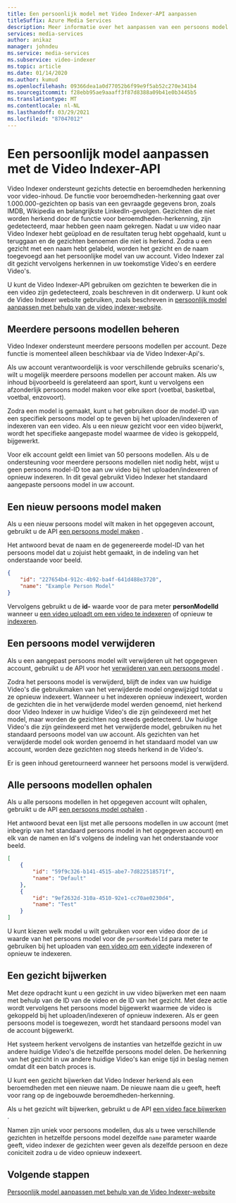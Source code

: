 ```yaml
---
title: Een persoonlijk model met Video Indexer-API aanpassen
titleSuffix: Azure Media Services
description: Meer informatie over het aanpassen van een persoons model met de Video Indexer-API.
services: media-services
author: anikaz
manager: johndeu
ms.service: media-services
ms.subservice: video-indexer
ms.topic: article
ms.date: 01/14/2020
ms.author: kumud
ms.openlocfilehash: 09366dea1a0d77052b6f99e9f5ab52c270e341b4
ms.sourcegitcommit: f28ebb95ae9aaaff3f87d8388a09b41e0b3445b5
ms.translationtype: MT
ms.contentlocale: nl-NL
ms.lasthandoff: 03/29/2021
ms.locfileid: "87047012"
---
```

# <a name="customize-a-person-model-with-the-video-indexer-api"></a>Een persoonlijk model aanpassen met de Video Indexer-API

Video Indexer ondersteunt gezichts detectie en beroemdheden herkenning voor video-inhoud. De functie voor beroemdheden-herkenning gaat over 1.000.000-gezichten op basis van een gevraagde gegevens bron, zoals IMDB, Wikipedia en belangrijkste LinkedIn-gevolgen. Gezichten die niet worden herkend door de functie voor beroemdheden-herkenning, zijn gedetecteerd, maar hebben geen naam gekregen. Nadat u uw video naar Video Indexer hebt geüpload en de resultaten terug hebt opgehaald, kunt u teruggaan en de gezichten benoemen die niet is herkend. Zodra u een gezicht met een naam hebt gelabeld, worden het gezicht en de naam toegevoegd aan het persoonlijke model van uw account. Video Indexer zal dit gezicht vervolgens herkennen in uw toekomstige Video's en eerdere Video's.

U kunt de Video Indexer-API gebruiken om gezichten te bewerken die in een video zijn gedetecteerd, zoals beschreven in dit onderwerp. U kunt ook de Video Indexer website gebruiken, zoals beschreven in [persoonlijk model aanpassen met behulp van de video indexer-website](customize-person-model-with-api.md).

## <a name="managing-multiple-person-models"></a>Meerdere persoons modellen beheren

Video Indexer ondersteunt meerdere persoons modellen per account. Deze functie is momenteel alleen beschikbaar via de Video Indexer-Api's.

Als uw account verantwoordelijk is voor verschillende gebruiks scenario's, wilt u mogelijk meerdere persoons modellen per account maken. Als uw inhoud bijvoorbeeld is gerelateerd aan sport, kunt u vervolgens een afzonderlijk persoons model maken voor elke sport (voetbal, basketbal, voetbal, enzovoort).

Zodra een model is gemaakt, kunt u het gebruiken door de model-ID van een specifiek persoons model op te geven bij het uploaden/indexeren of indexeren van een video. Als u een nieuw gezicht voor een video bijwerkt, wordt het specifieke aangepaste model waarmee de video is gekoppeld, bijgewerkt.

Voor elk account geldt een limiet van 50 persoons modellen. Als u de ondersteuning voor meerdere persoons modellen niet nodig hebt, wijst u geen persoons model-ID toe aan uw video bij het uploaden/indexeren of opnieuw indexeren. In dit geval gebruikt Video Indexer het standaard aangepaste persoons model in uw account.

## <a name="create-a-new-person-model"></a>Een nieuw persoons model maken

Als u een nieuw persoons model wilt maken in het opgegeven account, gebruikt u de API [een persoons model maken](https://api-portal.videoindexer.ai/docs/services/operations/operations/Create-Person-Model?) .

Het antwoord bevat de naam en de gegenereerde model-ID van het persoons model dat u zojuist hebt gemaakt, in de indeling van het onderstaande voor beeld.

```json
{
    "id": "227654b4-912c-4b92-ba4f-641d488e3720",
    "name": "Example Person Model"
}
```

Vervolgens gebruikt u de **id-** waarde voor de para meter **personModelId** wanneer u [een video uploadt om een video te indexeren](https://api-portal.videoindexer.ai/docs/services/operations/operations/Upload-video?) of opnieuw te [indexeren](https://api-portal.videoindexer.ai/docs/services/operations/operations/Re-index-video?).

## <a name="delete-a-person-model"></a>Een persoons model verwijderen

Als u een aangepast persoons model wilt verwijderen uit het opgegeven account, gebruikt u de API voor het [verwijderen van een persoons model](https://api-portal.videoindexer.ai/docs/services/operations/operations/Delete-Person-Model?) .

Zodra het persoons model is verwijderd, blijft de index van uw huidige Video's die gebruikmaken van het verwijderde model ongewijzigd totdat u ze opnieuw indexeert. Wanneer u het indexeren opnieuw indexeert, worden de gezichten die in het verwijderde model werden genoemd, niet herkend door Video Indexer in uw huidige Video's die zijn geïndexeerd met het model, maar worden de gezichten nog steeds gedetecteerd. Uw huidige Video's die zijn geïndexeerd met het verwijderde model, gebruiken nu het standaard persoons model van uw account. Als gezichten van het verwijderde model ook worden genoemd in het standaard model van uw account, worden deze gezichten nog steeds herkend in de Video's.

Er is geen inhoud geretourneerd wanneer het persoons model is verwijderd.

## <a name="get-all-person-models"></a>Alle persoons modellen ophalen

Als u alle persoons modellen in het opgegeven account wilt ophalen, gebruikt u de API [een persoons model ophalen](https://api-portal.videoindexer.ai/docs/services/operations/operations/Get-Person-Models?) .

Het antwoord bevat een lijst met alle persoons modellen in uw account (met inbegrip van het standaard persoons model in het opgegeven account) en elk van de namen en Id's volgens de indeling van het onderstaande voor beeld.

```json
[
    {
        "id": "59f9c326-b141-4515-abe7-7d822518571f",
        "name": "Default"
    }, 
    {
        "id": "9ef2632d-310a-4510-92e1-cc70ae0230d4",
        "name": "Test"
    }
]
```

U kunt kiezen welk model u wilt gebruiken voor een video door de `id` waarde van het persoons model voor de `personModelId` para meter te gebruiken bij het uploaden van [een video om](https://api-portal.videoindexer.ai/docs/services/operations/operations/Upload-video?) [een video](https://api-portal.videoindexer.ai/docs/services/operations/operations/Re-index-video?)te indexeren of opnieuw te indexeren.

## <a name="update-a-face"></a>Een gezicht bijwerken

Met deze opdracht kunt u een gezicht in uw video bijwerken met een naam met behulp van de ID van de video en de ID van het gezicht. Met deze actie wordt vervolgens het persoons model bijgewerkt waarmee de video is gekoppeld bij het uploaden/indexeren of opnieuw indexeren. Als er geen persoons model is toegewezen, wordt het standaard persoons model van de account bijgewerkt.

Het systeem herkent vervolgens de instanties van hetzelfde gezicht in uw andere huidige Video's die hetzelfde persoons model delen. De herkenning van het gezicht in uw andere huidige Video's kan enige tijd in beslag nemen omdat dit een batch proces is.

U kunt een gezicht bijwerken dat Video Indexer herkend als een beroemdheden met een nieuwe naam. De nieuwe naam die u geeft, heeft voor rang op de ingebouwde beroemdheden-herkenning.

Als u het gezicht wilt bijwerken, gebruikt u de API [een video face bijwerken](https://api-portal.videoindexer.ai/docs/services/operations/operations/Update-Video-Face?) .

Namen zijn uniek voor persoons modellen, dus als u twee verschillende gezichten in hetzelfde persoons model dezelfde `name` parameter waarde geeft, video indexer de gezichten weer geven als dezelfde persoon en deze coniciteit zodra u de video opnieuw indexeert.

## <a name="next-steps"></a>Volgende stappen

[Persoonlijk model aanpassen met behulp van de Video Indexer-website](customize-person-model-with-website.md)
